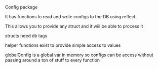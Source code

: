 Config package

It has functions to read and write configs to the DB using reflect

This allows you to provide any struct and it will be able to process it

structs need db tags

helper functions exist to provide simple access to values

globalConfig is a global var in memory so configs can be access without passing around a ton of stuff to every function